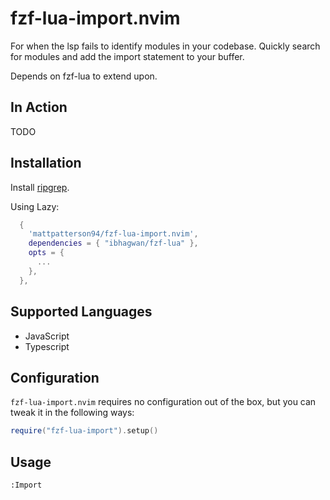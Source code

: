 # fzf-lua-import.nvim

For when the lsp fails to identify modules in your codebase. Quickly search for modules and add the import statement to your buffer.

Depends on fzf-lua to extend upon.

## In Action

TODO

## Installation

Install [ripgrep](https://github.com/BurntSushi/ripgrep).

Using Lazy:

```lua
  {
    'mattpatterson94/fzf-lua-import.nvim',
    dependencies = { "ibhagwan/fzf-lua" },
    opts = {
      ...
    },
  },
```

## Supported Languages

* JavaScript
* Typescript

## Configuration

`fzf-lua-import.nvim` requires no configuration out of the box, but you can tweak it in the following ways:

```lua
require("fzf-lua-import").setup()
```

## Usage

```
:Import 
```
